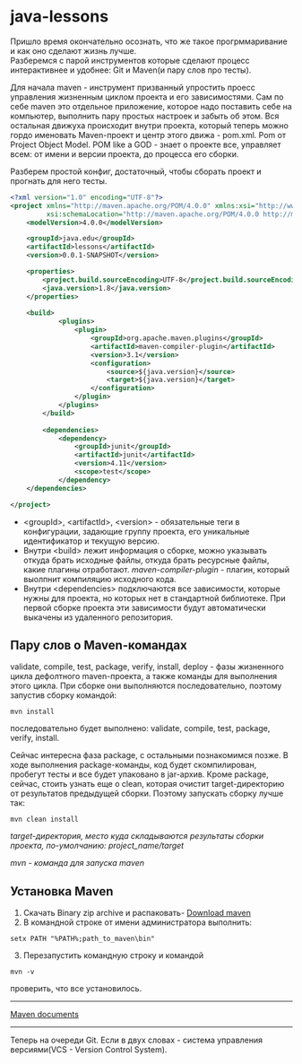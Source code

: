 # java-lessons
 
Пришло время окончательно осознать, что же такое прогрммаривание
и как оно сделают жизнь лучше.  
Разберемся с парой инструментов которые сделают 
процесс интерактивнее и удобнее: Git и Maven(и пару слов про тесты).
 
Для начала maven - инструмент призванный упростить проесс 
управления жизненным циклом проекта и его зависимостями. 
Сам по себе maven это отдельное приложение, 
которое надо поставить себе на компьютер, выполнить пару простых 
настроек и забыть об этом.
Вся остальная движуха происходит внутри проекта, 
который теперь можно гордо именовать Maven-проект и центр 
этого движа - pom.xml. Pom от Project Object Model. 
POM like a GOD - знает о проекте все, управляет всем: 
от имени и версии проекта, до процесса его сборки.

Разберем простой конфиг, достаточный, чтобы сборать 
проект и прогнать для него тесты.

```xml
<?xml version="1.0" encoding="UTF-8"?>
<project xmlns="http://maven.apache.org/POM/4.0.0" xmlns:xsi="http://www.w3.org/2001/XMLSchema-instance"
         xsi:schemaLocation="http://maven.apache.org/POM/4.0.0 http://maven.apache.org/xsd/maven-4.0.0.xsd">
    <modelVersion>4.0.0</modelVersion>

    <groupId>java.edu</groupId>
    <artifactId>lessons</artifactId>
    <version>0.0.1-SNAPSHOT</version>

    <properties>
        <project.build.sourceEncoding>UTF-8</project.build.sourceEncoding>
        <java.version>1.8</java.version>
    </properties>
    
    <build>
            <plugins>
                <plugin>
                    <groupId>org.apache.maven.plugins</groupId>
                    <artifactId>maven-compiler-plugin</artifactId>
                    <version>3.1</version>
                    <configuration>
                        <source>${java.version}</source>
                        <target>${java.version}</target>
                    </configuration>
                </plugin>
            </plugins>
        </build>
    
        <dependencies>
            <dependency>
                <groupId>junit</groupId>
                <artifactId>junit</artifactId>
                <version>4.11</version>
                <scope>test</scope>
            </dependency>
    </dependencies>

</project>

```
* \<groupId>, \<artifactId>, \<version> - обязательные теги в конфигурации,
задающие группу проекта, его уникальные идентификатор и текущую версию.
* Внутри \<build> лежит информация о сборке, можно указывать откуда брать исходные
файлы, откуда брать ресурсные файлы, какие плагины отработают. 
*maven-compiler-plugin*  - плагин, который выолпнит компиляцию исходного кода.
* Внутри \<dependencies> подключаются все зависимости, которые нужны
для проекта, но которых нет в стандартной библиотеке. При первой сборке проекта
эти зависимости будут автоматически выкачены из удаленного репозитория.

## Пару слов о Maven-командах
validate, compile, test, package, verify, install, deploy - фазы
жизненного цикла дефолтного maven-проекта, а также команды для выполнения
этого цикла. При сборке они выполняются
последовательно, поэтому запустив сборку командой:
```text 
mvn install
```
последовательно будет выполнено: validate, compile, test, package, verify, install.

Сейчас интересна фаза package, с остальными познакомимся позже.
 В ходе выполнения package-команды, код будет скомпилирован, пробегут тесты
и все будет упаковано в jar-архив.
 Кроме package, сейчас, стоить узнать еще о clean, которая очистит
target-директорию от результатов предыдущей сборки.
 Поэтому запускать сборку лучше так:
```text 
mvn clean install
```
*target-директория, место куда складываются результаты сборки проекта,
 по-умолчанию: project_name/target* 
 
*mvn - команда для запуска maven*

## Установка Maven

1. Скачать Binary zip archive и распаковать- [Download maven](https://maven.apache.org/download.cgi)
2. В командной строке от имени администратора выполнить:
```text
setx PATH "%PATH%;path_to_maven\bin"
```
3. Перезапустить командную строку и командой
```text
mvn -v
```
проверить, что все установилось.

---
[Maven documents](https://maven.apache.org/what-is-maven.html)

---

Теперь на очереди Git. Если в двух словах - система управления версиями(VCS - Version Control System).

